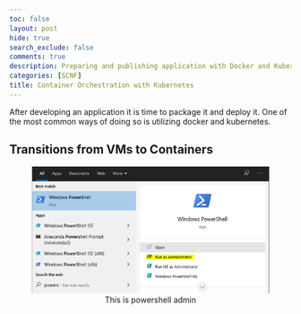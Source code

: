 ```yaml
---
toc: false
layout: post
hide: true
search_exclude: false
comments: true
description: Preparing and publishing application with Docker and Kubernetes
categories: [SCNF]
title: Container Orchestration with Kubernetes 
---
```


After developing an application it is time to package it and deploy it. One of the most common ways of doing so is utilizing docker and kubernetes. 

## Transitions from VMs to Containers


<figure align = "center">
 <img src="images/20210631_ps_admin.PNG" alt="VM" />
 <figcaption>
 This is powershell admin
 </figcaption>
</figure>